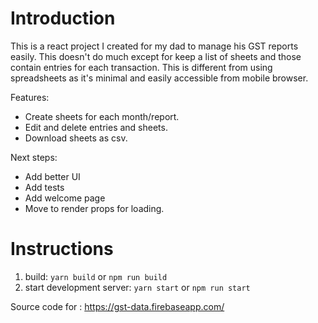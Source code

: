 # Introduction
This is a react project I created for my dad to manage his GST reports easily. This doesn't do much except for keep a list of sheets and those contain entries for each transaction.
This is different from using spreadsheets as it's minimal and easily accessible from mobile browser.

Features:
* Create sheets for each month/report.
* Edit and delete entries and sheets.
* Download sheets as csv.


Next steps:

* Add better UI
* Add tests
* Add welcome page
* Move to render props for loading.


# Instructions

1. build: `yarn build` or `npm run build`
2. start development server: `yarn start` or `npm run start`

Source code for : https://gst-data.firebaseapp.com/
